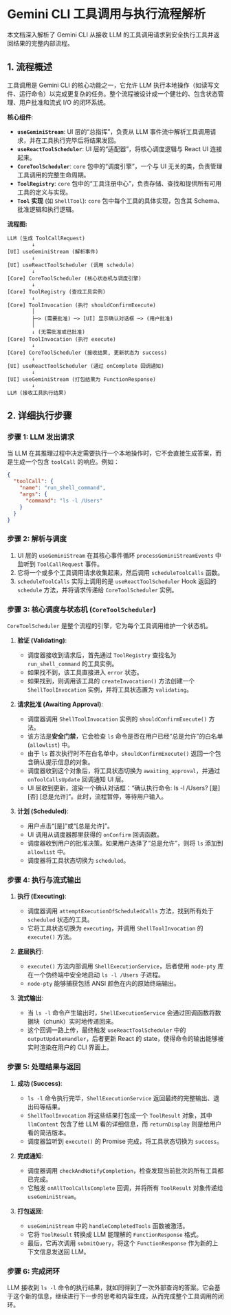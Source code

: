 # Gemini CLI 工具调用与执行流程解析

本文档深入解析了 Gemini CLI 从接收 LLM 的工具调用请求到安全执行工具并返回结果的完整内部流程。

## 1. 流程概述

工具调用是 Gemini CLI 的核心功能之一，它允许 LLM 执行本地操作（如读写文件、运行命令）以完成更复杂的任务。整个流程被设计成一个健壮的、包含状态管理、用户批准和流式 I/O 的闭环系统。

**核心组件**:

- **`useGeminiStream`**: UI 层的“总指挥”，负责从 LLM 事件流中解析工具调用请求，并在工具执行完毕后将结果发回。
- **`useReactToolScheduler`**: UI 层的“适配器”，将核心调度逻辑与 React UI 连接起来。
- **`CoreToolScheduler`**: `core` 包中的“调度引擎”，一个与 UI 无关的类，负责管理工具调用的完整生命周期。
- **`ToolRegistry`**: `core` 包中的“工具注册中心”，负责存储、查找和提供所有可用工具的定义与实现。
- **`Tool` 实现** (如 `ShellTool`): `core` 包中每个工具的具体实现，包含其 Schema、批准逻辑和执行逻辑。

**流程图:**

```
LLM (生成 ToolCallRequest)
        ↓
[UI] useGeminiStream (解析事件)
        ↓
[UI] useReactToolScheduler (调用 schedule)
        ↓
[Core] CoreToolScheduler (核心状态机与调度引擎)
        ↓
[Core] ToolRegistry (查找工具实例)
        ↓
[Core] ToolInvocation (执行 shouldConfirmExecute)
        │
        ├─> (需要批准) ─> [UI] 显示确认对话框 ─> (用户批准)
        │
        ↓ (无需批准或已批准)
[Core] ToolInvocation (执行 execute)
        ↓
[Core] CoreToolScheduler (接收结果, 更新状态为 success)
        ↓
[UI] useReactToolScheduler (通过 onComplete 回调通知)
        ↓
[UI] useGeminiStream (打包结果为 FunctionResponse)
        ↓
LLM (接收工具执行结果)
```

## 2. 详细执行步骤

### 步骤 1: LLM 发出请求

当 LLM 在其推理过程中决定需要执行一个本地操作时，它不会直接生成答案，而是生成一个包含 `toolCall` 的响应。例如：

```json
{
  "toolCall": {
    "name": "run_shell_command",
    "args": {
      "command": "ls -l /Users"
    }
  }
}
```

### 步骤 2: 解析与调度

1.  UI 层的 `useGeminiStream` 在其核心事件循环 `processGeminiStreamEvents` 中监听到 `ToolCallRequest` 事件。
2.  它将一个或多个工具调用请求收集起来，然后调用 `scheduleToolCalls` 函数。
3.  `scheduleToolCalls` 实际上调用的是 `useReactToolScheduler` Hook 返回的 `schedule` 方法，并将请求传递给 `CoreToolScheduler` 实例。

### 步骤 3: 核心调度与状态机 (`CoreToolScheduler`)

`CoreToolScheduler` 是整个流程的引擎，它为每个工具调用维护一个状态机。

1.  **验证 (Validating)**: 
    *   调度器接收到请求后，首先通过 `ToolRegistry` 查找名为 `run_shell_command` 的工具实例。
    *   如果找不到，该工具直接进入 `error` 状态。
    *   如果找到，则调用该工具的 `createInvocation()` 方法创建一个 `ShellToolInvocation` 实例，并将工具状态置为 `validating`。

2.  **请求批准 (Awaiting Approval)**:
    *   调度器调用 `ShellToolInvocation` 实例的 `shouldConfirmExecute()` 方法。
    *   该方法是**安全门禁**，它会检查 `ls` 命令是否在用户已经“总是允许”的白名单 (`allowlist`) 中。
    *   由于 `ls` 首次执行时不在白名单中，`shouldConfirmExecute()` 返回一个包含确认提示信息的对象。
    *   调度器收到这个对象后，将工具状态切换为 `awaiting_approval`，并通过 `onToolCallsUpdate` 回调通知 UI 层。
    *   UI 层收到更新，渲染一个确认对话框：“确认执行命令: ls -l /Users? [是] [否] [总是允许]”。此时，流程暂停，等待用户输入。

3.  **计划 (Scheduled)**:
    *   用户点击“[是]”或“[总是允许]”。
    *   UI 调用从调度器那里获得的 `onConfirm` 回调函数。
    *   调度器收到用户的批准决策。如果用户选择了“总是允许”，则将 `ls` 添加到 `allowlist` 中。
    *   调度器将工具状态切换为 `scheduled`。

### 步骤 4: 执行与流式输出

1.  **执行 (Executing)**:
    *   调度器调用 `attemptExecutionOfScheduledCalls` 方法，找到所有处于 `scheduled` 状态的工具。
    *   它将工具状态切换为 `executing`，并调用 `ShellToolInvocation` 的 `execute()` 方法。

2.  **底层执行**: 
    *   `execute()` 方法内部调用 `ShellExecutionService`，后者使用 `node-pty` 库在一个伪终端中安全地启动 `ls -l /Users` 子进程。
    *   `node-pty` 能够捕获包括 ANSI 颜色在内的原始终端输出。

3.  **流式输出**: 
    *   当 `ls -l` 命令产生输出时，`ShellExecutionService` 会通过回调函数将数据块（chunk）实时地传递回来。
    *   这个回调一路上传，最终触发 `useReactToolScheduler` 中的 `outputUpdateHandler`，后者更新 React 的 state，使得命令的输出能够被实时渲染在用户的 CLI 界面上。

### 步骤 5: 处理结果与返回

1.  **成功 (Success)**:
    *   `ls -l` 命令执行完毕，`ShellExecutionService` 返回最终的完整输出、退出码等结果。
    *   `ShellToolInvocation` 将这些结果打包成一个 `ToolResult` 对象，其中 `llmContent` 包含了给 LLM 看的详细信息，而 `returnDisplay` 则是给用户看的简洁版本。
    *   调度器监听到 `execute()` 的 Promise 完成，将工具状态切换为 `success`。

2.  **完成通知**: 
    *   调度器调用 `checkAndNotifyCompletion`，检查发现当前批次的所有工具都已完成。
    *   它触发 `onAllToolCallsComplete` 回调，并将所有 `ToolResult` 对象传递给 `useGeminiStream`。

3.  **打包返回**: 
    *   `useGeminiStream` 中的 `handleCompletedTools` 函数被激活。
    *   它将 `ToolResult` 转换成 LLM 能理解的 `FunctionResponse` 格式。
    *   最后，它再次调用 `submitQuery`，将这个 `FunctionResponse` 作为新的上下文信息发送回 LLM。

### 步骤 6: 完成闭环

LLM 接收到 `ls -l` 命令的执行结果，就如同得到了一次外部查询的答案。它会基于这个新的信息，继续进行下一步的思考和内容生成，从而完成整个工具调用的闭环。